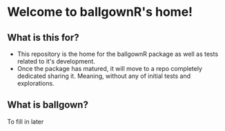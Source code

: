 # Welcome to ballgownR's home!

## What is this for?

* This repository is the home for the ballgownR package as well as tests related to it's development.
* Once the package has matured, it will move to a repo completely dedicated sharing it. Meaning, without any of initial tests and explorations.

## What is ballgown?

To fill in later
